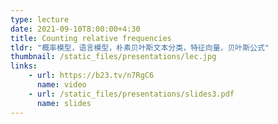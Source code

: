 ```yaml
---
type: lecture
date: 2021-09-10T8:00:00+4:30
title: Counting relative frequencies
tldr: "概率模型，语言模型，朴素贝叶斯文本分类，特征向量，贝叶斯公式"
thumbnail: /static_files/presentations/lec.jpg
links: 
    - url: https://b23.tv/n7RgC6
      name: video
    - url: /static_files/presentations/slides3.pdf
      name: slides
---
```

